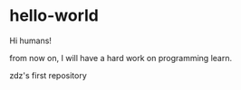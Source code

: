 # hello-world
 
 Hi humans! 
 
 from now on, I will have a hard work on programming learn.
 
 
zdz's first repository
